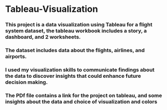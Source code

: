# Tableau-Visualization
### This project is a data visualization using Tableau for a flight system dataset, the tableau workbook includes a story, a dashboard, and 2 worksheets.
### The dataset includes data about the flights, airlines, and airports.
### I used my visualization skills to communicate findings about the data to discover insights that could enhance future decision making.
### The PDf file contains a link for the project on tableau, and some insights about the data and choice of visualization and colors
